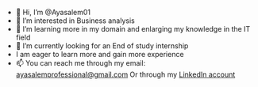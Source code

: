 - 👋 Hi, I’m @Ayasalem01
- 👀 I’m interested in Business analysis
- 🌱 I’m  learning more in my domain and enlarging my knowledge in the IT field
- 💞️ I’m currently looking for an End of study internship
- I am eager to learn more and gain more experience 
- 📫 You can reach me through my email: ayasalemprofessional@gmail.com
Or through my [LinkedIn account](https://www.linkedin.com/in/aya-salem-a8a824167/)


<!---
Ayasalem01/Ayasalem01 is a ✨ special ✨ repository because its `README.md` (this file) appears on your GitHub profile.
You can click the Preview link to take a look at your changes.
--->
